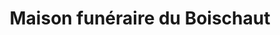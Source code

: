 ---
title: "Maison funéraire du Boischaut"
url: /la-chatre/maison-funeraire-du-boischaut/
shop: directeurs de funérailles
---